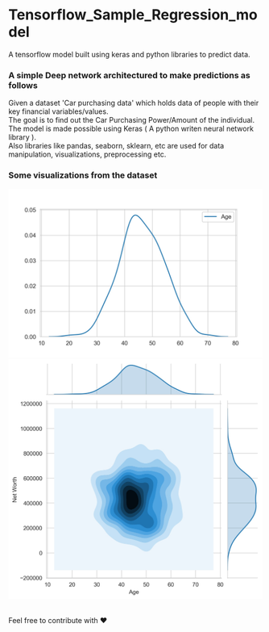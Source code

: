 # Tensorflow_Sample_Regression_model
A tensorflow model built using keras and python libraries to predict data.

### A simple Deep network architectured to make predictions as follows<br>
Given a dataset 'Car purchasing data' which holds data of people with their key financial variables/values.<br>
The goal is to find out the Car Purchasing Power/Amount of the individual.<br>
The model is made possible using Keras ( A python writen neural network library ).<br>
Also libraries like pandas, seaborn, sklearn, etc are used for data manipulation, visualizations, preprocessing etc.<br>

### Some visualizations from the dataset
![](https://github.com/uV3301/Tensorflow_Sample_Regression_model/blob/master/Age.jpeg)
<br>
![](https://github.com/uV3301/Tensorflow_Sample_Regression_model/blob/master/Age-NetWorth.jpeg)

<br>
Feel free to contribute with ❤
